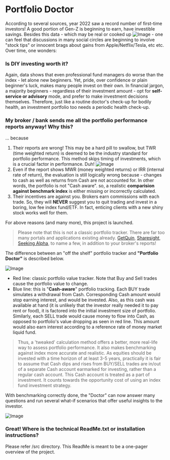 # Portfolio Doctor

According to several sources, year 2022 saw a record number of first-time investors! A good portion of Gen-Z is beginning to earn, have investible savings. Besides this data - which may be real or cooked up ![Image](https://user-images.githubusercontent.com/20066864/243864065-292f45a0-8d9f-4091-963b-ec8aee2791c9.png) - one can feel that discussions in many social circles are beginning to involve "stock tips" or innocent brags about gains from Apple/Netflix/Tesla, etc etc. Over time, one wonders:

### Is DIY investing worth it? 

Again, data shows that even professional fund managers do worse than the index - let alone new beginners. Yet, pride, over confidence or plain beginner's luck, makes many people invest on their own. In financial jargon, a majority beginners - regardless of their investment amount - opt for **self-service or advisory** mode, and prefer to make investment decisions themselves. Therefore, just like a routine doctor's check-up for bodily health, an investment portfolio too needs a periodic health check-up.

### My broker / bank sends me all the portfolio performance reports anyway! Why this?

... because
1. Their reports are wrong! This may be a hard pill to swallow, but TWR (time weighted return) is deemed to be the industry standard for portfolio performance. This method skips timing of investments, which is a crucial factor in performance. Duh!  ![Image](https://user-images.githubusercontent.com/20066864/243864329-9cc0cc55-bd70-4fc0-bd2d-0f714a5a063f.png)
2. Even if the report shows MWR (money weighted returns) or IRR (internal rate of return), the evaluation is still logically wrong because - changes to cash as well as returns from Cash are not accounted for. In other words, the portfolio is not "Cash aware". so, a realistic **comparision against benchmark index** is either missing or incorrectly calculated. 
3. Their incentives are against you. Brokers earn commissions with each trade. So, they will **NEVER** suggest you to quit trading and invest in a boring, low fee index fund/ETF. In fact, enticing clients with a new shiny stock works well for them.

For above reasons (and many more), this project is launched. 

> Please note that this is not a classic portfolio tracker. There are far too many portals and applications existing already. [GetQuin](getquin.com), [Sharesight](https://www.sharesight.com), [Seeking Alpha](https://seekingalpha.com), to name a few, in addition to your broker's reports!  

The difference between an "off the shelf" portfolio tracker and **"Portfolio Doctor"** is described below. 

![Image](https://user-images.githubusercontent.com/20066864/243858729-5bbe9e64-e845-442c-8245-cb283704abda.png)

- Red line: classic portfolio value tracker. Note that Buy and Sell trades cause the portfolio value to change. 
- Blue line: this is "**Cash-aware**" portfolio tracking. Each BUY trade simulates a withdrawal from Cash. Corresponding Cash amount would stop earning interest, and would be invested. Also, as this cash was available at hand (it is unlikely that the investor really needed it to pay rent or food), it is factored into the initial investment size of portfolio. Similarly, each SELL trade would cause money to flow into Cash, as opposed to portfolio's value dropping as seen in red line. This amount would also earn interest according to a reference rate of money market liquid fund. 

> Thus, a 'tweaked' calculation method offers a better, more real-life way to assess portfolio performance. It also makes benchmarking against index more accurate and realistic. As equities should be invested with a time horizon of at least 3-5 years, practically it is fair to assume that Cash dips and rises from BUY/SELL trades are in/out of a separate Cash account earmarked for investing, rather than a regular cash account. This Cash account is treated as a part of investment. It counts towards the opportunity cost of using an index fund investment strategy. 

With benchmarking correctly done, the "Doctor" can now answer many questions and run several what-if scenarios that offer useful insights to the investor.

![Image](https://user-images.githubusercontent.com/20066864/243866423-378681d8-fa5b-4a51-8afd-931c68faca28.png)

### Great! Where is the technical ReadMe.txt or installation instructions?

Please refer /src directory. This ReadMe is meant to be a one-pager overview of the project.
